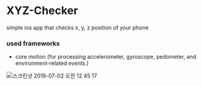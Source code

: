 # XYZ-Checker
simple ios app that checks x, y, z position of your phone

### used frameworks
- core motion (for processing accelerometer, gyroscope, pedometer, and environment-related events.)

![스크린샷 2019-07-02 오전 12 45 17](https://user-images.githubusercontent.com/35421421/60450703-5ef11a80-9c65-11e9-95a5-12d5f7569fad.png)
